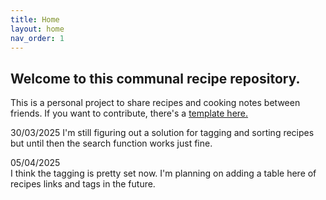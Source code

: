 ```yaml
---
title: Home
layout: home
nav_order: 1
---
```

## Welcome to this communal recipe repository. 

This is a personal project to share recipes and cooking notes between friends. If you want to contribute, there's a [template here.](Contribute.html)

30/03/2025
I'm still figuring out a solution for tagging and sorting recipes but until then the search function works just fine.

05/04/2025  
I think the tagging is pretty set now.
I'm planning on adding a table here of recipes links and tags in the future.

